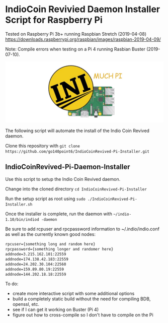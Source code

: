 # IndioCoin Revivied Daemon Installer Script for Raspberry Pi

Tested on Raspberry Pi 3b+ running Raspbian Stretch (2019-04-08)
https://downloads.raspberrypi.org/raspbian/images/raspbian-2019-04-09/

Note: Compile errors when testing on a Pi 4 running Rasbian Buster (2019-07-10).

<img src="https://raw.githubusercontent.com/go140point6/IndioCoinRevived-Pi-Installer/master/github-pinew.jpg">

The following script will automate the install of the Indio Coin Revived daemon.

Clone this repository with ```git clone https://github.com/go140point6/IndioCoinRevived-Pi-Installer.git```

## IndioCoinRevived-Pi-Daemon-Installer
Use this script to setup the Indio Coin Revived daemon. 

Change into the cloned directory ```cd IndioCoinRevived-Pi-Installer```

Run the setup script as root using ```sudo ./IndioCoinRevived-Pi-Installer.sh```

Once the installer is complete, run the daemon with ```~/indio-1.10/bin/indiod -daemon```

Be sure to add rcpuser and rpcpassword information to ~/.indio/indio.conf as well as the currently known good nodes:

```
rpcuser={something long and random here}
rpcpassword={something longer and randomer here}
addnode=3.215.162.101:22559
addnode=174.138.42.183:22559
addnode=24.202.30.104:22560
addnode=159.89.80.19:22559
addnode=144.202.18.18:22559
```

To do:
- create more interactive script with some additional options
- build a completely static build without the need for compiling BDB, openssl, etc.
- see if I can get it working on Buster (Pi 4)
- figure out how to cross-compile so I don't have to compile on the Pi
